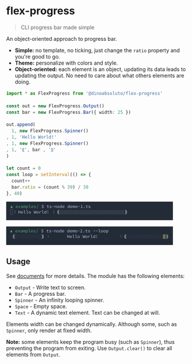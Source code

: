 # flex-progress

> CLI progress bar made simple

An object-oriented approach to progress bar.

- **Simple:** no template, no ticking, just change the `ratio` property and
you're good to go.
- **Theme:** personalize with colors and style.
- **Object-oriented:** each element is an object, updating its data leads to
updating the output.
No need to care about what others elements are doing.

```typescript
import * as FlexProgress from '@dinoabsoluto/flex-progress'

const out = new FlexProgress.Output()
const bar = new FlexProgress.Bar({ width: 25 })

out.append(
  1, new FlexProgress.Spinner()
, 1, 'Hello World!'
, 1, new FlexProgress.Spinner()
, 1, '⸨', bar , '⸩'
)

let count = 0
const loop = setInterval(() => {
  count++
  bar.ratio = (count % 39) / 38
}, 40)
```

<img width="450" height="50"
src="docs/media/demo-1-cropped.gif" />

<img width="450" height="50"
src="docs/media/demo-2-cropped.gif" />

## Usage
See [documents](docs/index.md) for more details.
The module has the following elements:
* `Output` - Write text to screen.
* `Bar` - A progress bar.
* `Spinner` - An infinity looping spinner.
* `Space` - Empty space.
* `Text` - A dynamic text element. Text can be changed at will.

Elements width can be changed dynamically. Although some, such as `Spinner`,
only render at fixed width.

**Note:** some elements keep the program busy (such as `Spinner`),
thus preventing the program from exiting.
Use `Output.clear()` to clear all elements from `Output`.
